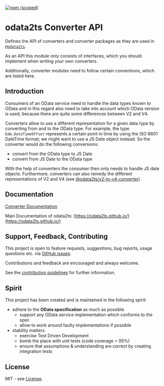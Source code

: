 [![npm (scoped)](https://img.shields.io/npm/v/@odata2ts/converter-api?style=for-the-badge)](https://www.npmjs.com/package/@odata2ts/converter-api)

# odata2ts Converter API

Defines the API of converters and converter packages as they are used in
[`@odata2ts`](https://github.com/odata2ts/odata2ts).

As an API this module only consists of interfaces, which you should implement when writing your own converters.

Additionally, converter modules need to follow certain conventions, which are listed here.

## Introduction

Consumers of an OData service need to handle the data types known to OData and in this regard
also need to take into account which OData version is used, because there are quite some
differences between V2 and V4.

Converters allow to use a different representation for a given data type by converting
from and to the OData type. For example, the type `Edm.DateTimeOffset` represents a certain
point in time by using the ISO 8601 DateTime format; we might want to use a JS Date object
instead. So the converter would do the following conversions:

- convert from the OData type to JS Date
- convert from JS Date to the OData type

With the help of converters the consumer then only needs to handle JS date objects.
Furthermore, converters can also remedy the different representations of V2 and V4
(see [@odata2ts/v2-to-v4-converter](https://www.npmjs.com/package/@odata2ts/converter-v2-to-v4)).

## Documentation

[Converter Documentation](https://odata2ts.github.io/docs/generator/converters)

Main Documentation of odata2ts: [https://odata2ts.github.io/](https://odata2ts.github.io/)

## Support, Feedback, Contributing

This project is open to feature requests, suggestions, bug reports, usage questions etc.
via [GitHub issues](https://github.com/odata2ts/converter/issues).

Contributions and feedback are encouraged and always welcome.

See the [contribution guidelines](https://github.com/odata2ts/converter/blob/main/CONTRIBUTING.md) for further information.

## Spirit

This project has been created and is maintained in the following spirit:

- adhere to the **OData specification** as much as possible
  - support any OData service implementation which conforms to the spec
  - allow to work around faulty implementations if possible
- stability matters
  - exercise Test Driven Development
  - bomb the place with unit tests (code coverage > 95%)
  - ensure that assumptions & understanding are correct by creating integration tests

## License

MIT - see [License](./LICENSE).
